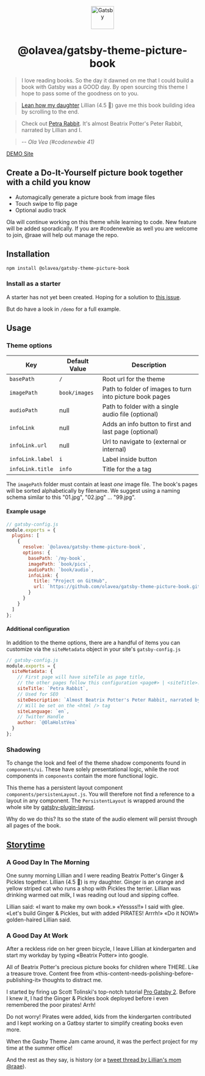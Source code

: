 <p align="center">
  <a href="https://www.gatsbyjs.org">
    <img alt="Gatsby" src="https://www.gatsbyjs.org/monogram.svg" width="60" />
  </a>
</p>
<h1 align="center">
  @olavea/gatsby-theme-picture-book
</h1>

> I love reading books. So the day it dawned on me that I could build a book with Gatsby was a GOOD day. By open sourcing this theme I hope to pass some of the goodness on to you.

> [Lean how my daughter](#storytime) Lillian (4.5 🦄) gave me this book building idea by scrolling to the end.

> Check out [Petra Rabbit](https://petra-rabbit.netlify.com). It's almost Beatrix Potter's Peter Rabbit, narrated by Lillian and I.

> -- <cite>Ola Vea (#codenewbie 41)<cite>

[DEMO Site](https://petra-rabbit.netlify.com)

## Create a Do-It-Yourself picture book together with a child you know

- Automagically generate a picture book from image files
- Touch swipe to flip page
- Optional audio track

Ola will continue working on this theme while learning to code. New feature will be added sporadically. If you are #codenewbie as well you are welcome to join, @raae will help out manage the repo.

## Installation

```sh
npm install @olavea/gatsby-theme-picture-book
```

### Install as a starter

A starter has not yet been created. Hoping for a solution to [this issue](https://github.com/gatsbyjs/gatsby/issues/16135).

But do have a look in `/demo` for a full example.

## Usage

### Theme options

| Key              | Default Value | Description                                              |
| ---------------- | ------------- | -------------------------------------------------------- |
| `basePath`       | `/`           | Root url for the theme                                   |
| `imagePath`      | `book/images` | Path to folder of images to turn into picture book pages |
| `audioPath`      | null          | Path to folder with a single audio file (optional)       |
| `infoLink`       | null          | Adds an info button to first and last page (optional)    |
| `infoLink.url`   | null          | Url to navigate to (external or internal)                |
| `infoLink.label` | `i`           | Label inside button                                      |
| `infoLink.title` | `info`        | Title for the a tag                                      |

The `imagePath` folder must contain at least _one_ image file. The book's pages will be sorted alphabetically by filename. We suggest using a naming schema similar to this "01.jpg", "02.jpg" ... "99.jpg".

#### Example usage

```js
// gatsby-config.js
module.exports = {
  plugins: [
    {
      resolve: `@olavea/gatsby-theme-picture-book`,
      options: {
        basePath: `/my-book`,
        imagePath: `book/pics`,
        audioPath: `book/audio`,
        infoLink: {
          title: "Project on GitHub",
          url: `https://github.com/olavea/gatsby-theme-picture-book.git`
        }
      }
    }
  ]
};
```

#### Additional configuration

In addition to the theme options, there are a handful of items you can customize via the `siteMetadata` object in your site's `gatsby-config.js`

```js
// gatsby-config.js
module.exports = {
  siteMetadata: {
    // First page will have siteTile as page title,
    // the other pages follow this configuration <page#> | <siteTitle>.
    siteTitle: `Petra Rabbit`,
    // Used for SEO
    siteDescription: `Almost Beatrix Potter's Peter Rabbit, narrated by Ola (41) and Lillian (4.5 🦄)`,
    // Will be set on the <html /> tag
    siteLanguage: `en`,
    // Twitter Handle
    author: `@OlaHolstVea`
  }
};
```

### Shadowing

To change the look and feel of the theme shadow components found in `components/ui`. These have solely presentational logic, while the root components in `components` contain the more functional logic.

This theme has a persistent layout component `components/persistenLayout.js`. You will therefore not find a reference to a layout in any component. The `PersistentLayout` is wrapped around the whole site by [gatsby-plugin-layout](https://www.gatsbyjs.org/packages/gatsby-plugin-layout/).

Why do we do this? Its so the state of the audio element will persist through all pages of the book.

## [Storytime](#storytime)

### A Good Day In The Morning

One sunny morning Lillian and I were reading Beatrix Potter's Ginger & Pickles together.
Lillian (4.5 🦄) is my daughter. Ginger is an orange and yellow striped cat who runs a shop with Pickles the terrier. Lillian was drinking warmed oat milk, I was reading out loud and sipping coffee.

Lillian said:
«I want to make my own book.»
«Yessss!!» I said with glee. «Let's build Ginger & Pickles, but with added PIRATES! Arrrh!»
«Do it NOW!» golden-haired Lillian said.

### A Good Day At Work

After a reckless ride on her green bicycle, I leave Lillian at kindergarten and start my workday by typing «Beatrix Potter» into google.

All of Beatrix Potter's precious picture books for children where THERE. Like a treasure trove. Content free from «this-content-needs-polishing-before-publishing-it» thoughts to distract me.

I started by firing up Scott Tolinski's top-notch tutorial [Pro Gatsby 2](https://www.leveluptutorials.com/tutorials/pro-gatsby-2).
Before I knew it, I had the Ginger & Pickles book deployed before i even remembered the poor pirates! Arrh!

Do not worry! Pirates were added, kids from the kindergarten contributed and I kept working on a Gatbsy starter to simplify creating books even more.

When the Gasby Theme Jam came around, it was the perfect project for my time at the summer office!

And the rest as they say, is history (or a [tweet thread by Lillian's mom @raae](https://twitter.com/raae/status/1147430949598240769)).
